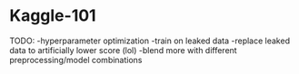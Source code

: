 # Kaggle-101

TODO:
-hyperparameter optimization
-train on leaked data
-replace leaked data to artificially lower score (lol)
-blend more with different preprocessing/model combinations
 
